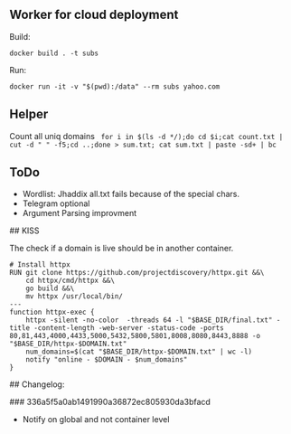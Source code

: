 ## Worker for cloud deployment

Build:

`docker build . -t subs`

Run:

`docker run -it -v "$(pwd):/data" --rm subs yahoo.com `

## Helper

Count all uniq domains
` for i in $(ls -d */);do cd $i;cat count.txt | cut -d " " -f5;cd ..;done > sum.txt; cat sum.txt | paste -sd+ | bc`

## ToDo
- Wordlist: Jhaddix all.txt fails because of the special chars.
- Telegram optional 
- Argument Parsing improvment

## KISS

The check if a domain is live should be in another container.

```
# Install httpx
RUN git clone https://github.com/projectdiscovery/httpx.git &&\ 
    cd httpx/cmd/httpx &&\ 
    go build &&\ 
    mv httpx /usr/local/bin/
---
function httpx-exec {
    httpx -silent -no-color  -threads 64 -l "$BASE_DIR/final.txt" -title -content-length -web-server -status-code -ports 80,81,443,4000,4433,5000,5432,5800,5801,8008,8080,8443,8888 -o "$BASE_DIR/httpx-$DOMAIN.txt"
    num_domains=$(cat "$BASE_DIR/httpx-$DOMAIN.txt" | wc -l)
    notify "online - $DOMAIN - $num_domains"
}
```

## Changelog:

### 336a5f5a0ab1491990a36872ec805930da3bfacd 
- Notify on global and not container level